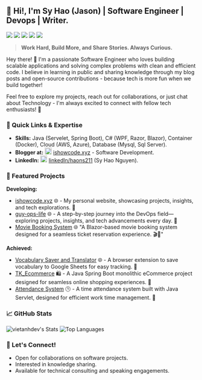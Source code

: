 ## 👋 Hi!, I'm Sy  Hao (Jason) | Software Engineer | Devops  | Writer.

![](https://img.shields.io/badge/Spring%20Boot-6DB33F?style=for-the-badge&logo=springboot&logoColor=white)
![](https://img.shields.io/badge/.NET-512BD4?style=for-the-badge&logo=dotnet&logoColor=white)
![](https://img.shields.io/badge/MySQL-4479A1?style=for-the-badge&logo=mysql&logoColor=white)
![](https://img.shields.io/badge/Docker-2496ED?style=for-the-badge&logo=docker&logoColor=white)
<img src="https://komarev.com/ghpvc/?username=haons211"> 

> **Work Hard, Build More, and Share Stories. Always Curious.**

Hey there! 👋 I'm a passionate Software Engineer who loves building scalable applications and solving complex problems with clean and efficient code.  I believe in learning in public and sharing knowledge through my blog posts and open-source contributions - because tech is more fun when we build together!  

Feel free to explore my projects, reach out for collaborations, or just chat about Technology - I'm always excited to connect with fellow tech enthusiasts! 🚀

### 🎯 Quick Links & Expertise

- **Skills:** Java (Servelet, Spring Boot), C# (WPF, Razor, Blazor), Container (Docker), Cloud (AWS, Azure), Database (Mysql, Sql Server).
- **Blogger at:** <a href="https://www.vietanh.dev" target="_blank"><img src="https://github.com/user-attachments/assets/6803c7be-f0de-459f-afc9-f73fb69992f5" width="18px"/></a> [ishowcode.xyz](https://ishowcodee.xyz/) - Software Development.
- **LinkedIn:** <a href="https://www.linkedin.com/in/vietanhdev/" target="_blank"><img src="https://github.com/user-attachments/assets/c7f85e0a-a6a2-457f-8e9c-3b58e9a116a2" width="18px"/></a> [linkedIn/haons211](https://www.linkedin.com/in/haons211/) (Sy Hao  Nguyen).

### 🚀 Featured Projects

**Developing:**
- [ishowcode.xyz](https://github.com/vietanhdev/anylabeling) 🌐 - My personal website, showcasing projects, insights, and tech explorations. 🚀
- [guy-ops-life](https://github.com/haons211/guy-ops-life) 🌐 - A step-by-step journey into the DevOps field—exploring projects, insights, and tech advancements every day. 🚀
- [Movie Booking System](https://github.com/linhpksw/movie-ticket-booking-system) 🌐 "A Blazor-based movie booking system designed for a seamless ticket reservation experience. 🎬🚀"

**Achieved:**
- [Vocabulary Saver and Translator](https://github.com/haons211/vocab-save-browser-extension) 🌐 - A browser extension to save vocabulary to Google Sheets for easy tracking. 🚀 
- [TK_Ecommerce](https://github.com/haons211/TK_Ecommerce) 🛍️ - A Java Spring Boot monolithic eCommerce project designed for seamless online shopping experiences. 🚀 
- [Attendance System](https://github.com/haons211/AttendanceSWP391) 🕒 - A time attendance system built with Java Servlet, designed for efficient work time management. 🚀 
### 📈 GitHub Stats

![vietanhdev's Stats](https://github-readme-stats.vercel.app/api?username=haons211&theme=default&show_icons=true&hide_border=false&count_private=true)
![Top Languages](https://github-readme-stats.vercel.app/api/top-langs/?username=haons211&layout=compact&theme=default&hide_border=false)

### 🤝 Let's Connect!
- Open for collaborations on software projects.
- Interested in knowledge sharing.
- Available for technical consulting and speaking engagements.
